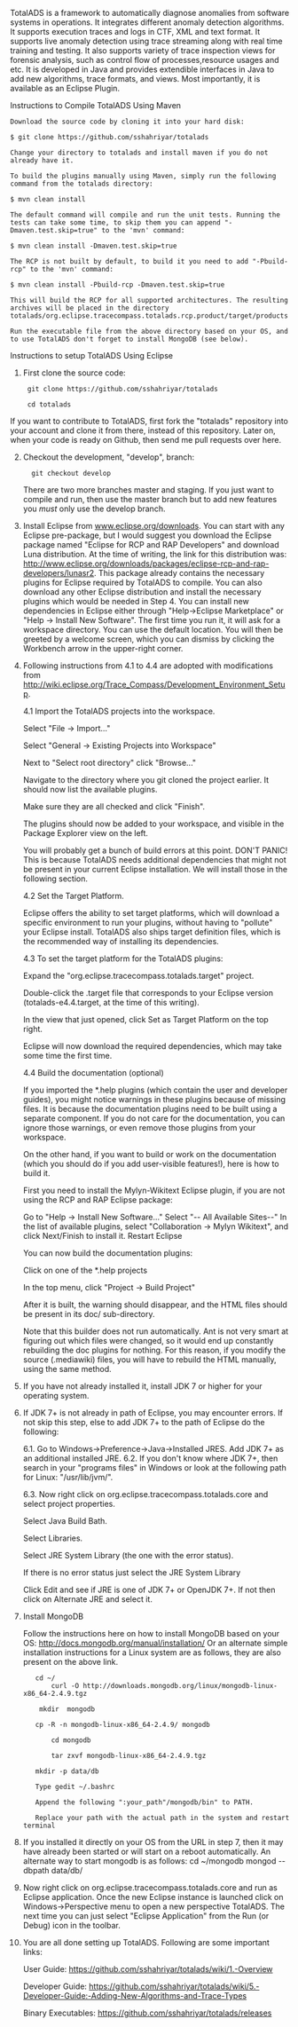 
TotalADS is a framework to automatically diagnose anomalies from software systems in operations.
It	integrates different anomaly detection algorithms. It supports execution traces and logs in CTF, XML and text format. It supports live anomaly detection using trace streaming along with real time training and testing. It also supports variety of trace inspection views for forensic analysis, such as control flow of processes,resource usages and etc. It is developed in Java and provides extendible interfaces in Java to add new algorithms, trace formats, and views. Most importantly, it is available as an Eclipse Plugin.

Instructions to Compile TotalADS Using Maven

	Download the source code by cloning it into your hard disk:

	$ git clone https://github.com/sshahriyar/totalads

	Change your directory to totalads and install maven if you do not already have it.

	To build the plugins manually using Maven, simply run the following command from the totalads directory:

	$ mvn clean install

	The default command will compile and run the unit tests. Running the tests can take some time, to skip them you can append "-Dmaven.test.skip=true" to the 'mvn' command:

	$ mvn clean install -Dmaven.test.skip=true

	The RCP is not built by default, to build it you need to add "-Pbuild-rcp" to the 'mvn' command:

	$ mvn clean install -Pbuild-rcp -Dmaven.test.skip=true

	This will build the RCP for all supported architectures. The resulting archives will be placed in the directory totalads/org.eclipse.tracecompass.totalads.rcp.product/target/products

	Run the executable file from the above directory based on your OS, and to use TotalADS don't forget to install MongoDB (see below).

Instructions to setup TotalADS Using Eclipse

1. First clone the source code:

        git clone https://github.com/sshahriyar/totalads
        
        cd totalads

  If you want to contribute to TotalADS, first fork the "totalads" repository into your account and clone it from there,  instead of this repository. Later on, when your code is ready on Github, then send me pull requests over here. 

2. Checkout the development, "develop", branch:

         git checkout develop

   There are two more branches master and staging. If you just want to compile and run, then use the master branch but to add new features you *must* only use the develop branch.

3. Install Eclipse from www.eclipse.org/downloads. You can start with any Eclipse pre-package, but I would suggest you download the Eclipse package named "Eclipse for RCP and RAP Developers" and download Luna distribution. At the time of writing, the link for this distribution was: http://www.eclipse.org/downloads/packages/eclipse-rcp-and-rap-developers/lunasr2. This package already contains the necessary plugins for Eclipse required by TotalADS to compile. You can also download any other Eclipse distribution and install the necessary plugins  which would be needed in Step 4. You can install new dependencies in Eclipse either through "Help->Eclipse Marketplace" or "Help -> Install New Software". The first time you run it, it will ask for a workspace directory. You can use the default location. You will then be greeted by a welcome screen, which you can dismiss by clicking the Workbench arrow in the upper-right corner. 

4.  Following instructions from 4.1 to 4.4 are adopted with modifications from http://wiki.eclipse.org/Trace_Compass/Development_Environment_Setup.

    4.1 Import the TotalADS projects into the workspace.

    Select "File -> Import..."

    Select "General -> Existing Projects into Workspace"

    Next to "Select root directory" click "Browse..."

    Navigate to the directory where you git cloned the project earlier. It should now list the available plugins.

    Make sure they are all checked and click  "Finish".

    The plugins should now be added to your workspace, and visible in the Package Explorer view on the left.

     You will probably get a bunch of build errors at this point. DON'T PANIC! This is because TotalADS needs additional dependencies that might not be present in your current Eclipse installation. We will install those in the following section.

    4.2 Set the Target Platform.

     Eclipse offers the ability to set target platforms, which will download a specific environment to run your plugins, without having to "pollute" your Eclipse install. TotalADS also ships target definition files, which is the recommended way of installing its dependencies.

    4.3 To set the target platform for the TotalADS plugins:

    Expand the "org.eclipse.tracecompass.totalads.target" project.

    Double-click the .target file that corresponds to your Eclipse version (totalads-e4.4.target, at the time of this writing).

    In the view that just opened, click Set as Target Platform on the top right.

     Eclipse will now download the required dependencies, which may take some time the first time.

     
    4.4 Build the documentation (optional)

    If you imported the *.help plugins (which contain the user and developer guides), you might notice warnings in these plugins because of missing files. It is because the documentation plugins need to be built using a separate component. If you do not care for the documentation, you can ignore those warnings, or even remove those plugins from your workspace.

    On the other hand, if you want to build or work on the documentation (which you should do if you add user-visible features!), here is how to build it.

    First you need to install the Mylyn-Wikitext Eclipse plugin, if you are not using the RCP and RAP Eclipse package:

    Go to "Help -> Install New Software..."
    Select "-- All Available Sites--"
    In the list of available plugins, select "Collaboration -> Mylyn Wikitext", and click Next/Finish to install it.
    Restart Eclipse

    You can now build the documentation plugins:

    Click on one of the *.help projects

    In the top menu, click "Project -> Build Project"

    After it is built, the warning should disappear, and the HTML files should be present in its doc/ sub-directory.

    Note that this builder does not run automatically. Ant is not very smart at figuring out which files were changed, so it would end up constantly rebuilding the doc plugins for nothing. For this reason, if you modify the source (.mediawiki) files, you will have to rebuild the HTML manually, using the same method.

5. If you have not already installed it, install JDK 7 or higher for your operating system.

6. If JDK 7+ is not already in path of Eclipse, you may encounter errors. If not skip this step, else to add JDK 7+ to the path of Eclipse do the following:

    6.1. Go to Windows->Preference->Java->Installed JRES. Add JDK 7+ as an additional installed JRE.
    6.2. If you don't know where JDK 7+, then search in your "programs files" in Windows or look at the following path for Linux: "/usr/lib/jvm/".

    6.3. Now right click on org.eclipse.tracecompass.totalads.core and select project properties.

    Select Java Build Bath.

    Select Libraries.

    Select JRE System Library (the one with the error status).

    If there is no error status just select the JRE System Library

    Click Edit and see if JRE is one of JDK 7+ or OpenJDK 7+. If not then click on Alternate JRE and select it.

7.  Install MongoDB

	Follow the instructions here on how to install MongoDB based on your OS: http://docs.mongodb.org/manual/installation/
	Or  an alternate simple installation instructions for a Linux system are as follows, they are also present on the above link.

	       cd ~/
               curl -O http://downloads.mongodb.org/linux/mongodb-linux-x86_64-2.4.9.tgz

	        mkdir  mongodb

	       cp -R -n mongodb-linux-x86_64-2.4.9/ mongodb
               
               cd mongodb
               
               tar zxvf mongodb-linux-x86_64-2.4.9.tgz
	
	       mkdir -p data/db

	       Type gedit ~/.bashrc

	       Append the following ":your_path"/mongodb/bin" to PATH.

	       Replace your path with the actual path in the system and restart terminal

8. If you installed it directly on your OS from the URL in step 7, then it may have already been started or will start on a reboot automatically. An alternate way to start mongodb is as follows:
 	 cd ~/mongodb
	 mongod --dbpath data/db/

9. Now right click on org.eclipse.tracecompass.totalads.core and run as Eclipse application. Once the new Eclipse instance is launched click on Windows->Perspective menu to open a new perspective TotalADS. The next time you can just select "Eclipse Application" from the Run (or Debug) icon in the toolbar.


10. You are all done setting up TotalADS. Following are some important links:

     User Guide: https://github.com/sshahriyar/totalads/wiki/1.-Overview

     Developer Guide: https://github.com/sshahriyar/totalads/wiki/5.-Developer-Guide:-Adding-New-Algorithms-and-Trace-Types
  
     Binary Executables: https://github.com/sshahriyar/totalads/releases

     



